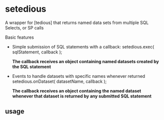 # setedious
A wrapper for [tedious] that returns named data sets from multiple SQL Selects, or SP calls

Basic features
* Simple submission of SQL statements with a callback:
    setedious.exec( sqlStatement, callback );
    
    **The callback receives an object containing named datasets created by the SQL statement**
* Events to handle datasets with specific names whenever returned
    setedious.onDataset( datasetName, callback );
    
    **The callback receives an object containing the named dataset whenever that dataset is returned by any submitted SQL statement**
    

## usage


    
